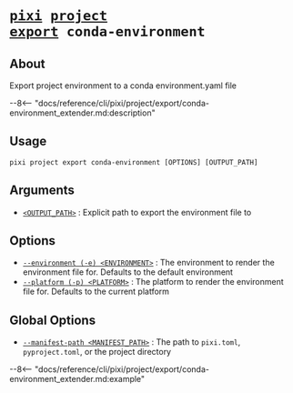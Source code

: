 <!--- This file is autogenerated. Do not edit manually! -->
# <code>[pixi](../../../pixi.md) [project](../../project.md) [export](../export.md) conda-environment</code>

## About
Export project environment to a conda environment.yaml file

--8<-- "docs/reference/cli/pixi/project/export/conda-environment_extender.md:description"

## Usage
```
pixi project export conda-environment [OPTIONS] [OUTPUT_PATH]
```

## Arguments
- <a id="arg-<OUTPUT_PATH>" href="#arg-<OUTPUT_PATH>">`<OUTPUT_PATH>`</a>
:  Explicit path to export the environment file to

## Options
- <a id="arg---environment" href="#arg---environment">`--environment (-e) <ENVIRONMENT>`</a>
:  The environment to render the environment file for. Defaults to the default environment
- <a id="arg---platform" href="#arg---platform">`--platform (-p) <PLATFORM>`</a>
:  The platform to render the environment file for. Defaults to the current platform

## Global Options
- <a id="arg---manifest-path" href="#arg---manifest-path">`--manifest-path <MANIFEST_PATH>`</a>
:  The path to `pixi.toml`, `pyproject.toml`, or the project directory

--8<-- "docs/reference/cli/pixi/project/export/conda-environment_extender.md:example"
